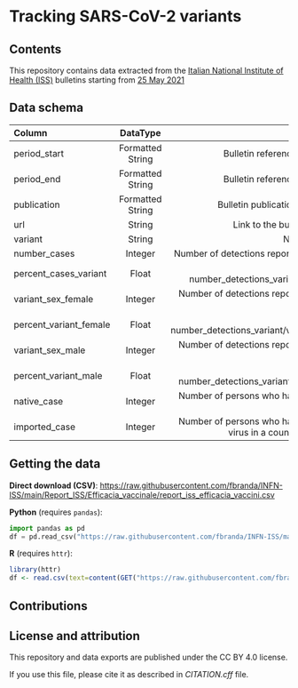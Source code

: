 # Tracking SARS-CoV-2 variants

## Contents

This repository contains data extracted from the [Italian National Institute of Health (ISS)](https://www.iss.it/en/cov19-cosa-fa-iss-varianti) bulletins starting from [25 May 2021](https://www.iss.it/en/web/guest/cov19-cosa-fa-iss-varianti/-/asset_publisher/yJS4xO2fauqM/content/online-il-primo-bollettino-sulla-distribuzione-delle-varianti-in-italia?_com_liferay_asset_publisher_web_portlet_AssetPublisherPortlet_INSTANCE_yJS4xO2fauqM_assetEntryId=5746202&_com_liferay_asset_publisher_web_portlet_AssetPublisherPortlet_INSTANCE_yJS4xO2fauqM_redirect=https%3A%2F%2Fwww.iss.it%2Fen%2Fweb%2Fguest%2Fcov19-cosa-fa-iss-varianti%3Fp_p_id%3Dcom_liferay_asset_publisher_web_portlet_AssetPublisherPortlet_INSTANCE_yJS4xO2fauqM%26p_p_lifecycle%3D0%26p_p_state%3Dnormal%26p_p_mode%3Dview%26_com_liferay_asset_publisher_web_portlet_AssetPublisherPortlet_INSTANCE_yJS4xO2fauqM_assetEntryId%3D5746202%26_com_liferay_asset_publisher_web_portlet_AssetPublisherPortlet_INSTANCE_yJS4xO2fauqM_cur%3D2%26_com_liferay_asset_publisher_web_portlet_AssetPublisherPortlet_INSTANCE_yJS4xO2fauqM_delta%3D20%26p_r_p_resetCur%3Dfalse)


## Data schema

| Column      | DataType | Description     |
| :---        |    :----:   |          ---: |
| period_start      | Formatted String       | Bulletin reference date `DD/MM/YYYY`   |
| period_end     | Formatted String       | Bulletin reference date `DD/MM/YYYY`   |
| publication   | Formatted String        | Bulletin publication date `DD/MM/YYYY`    |
| url | String | Link to the bulletin in pdf format |
| variant | String | Name of the variant |
| number_cases | Integer | Number of detections reported of the variants |
| percent_cases_variant | Float | 100 x number_detections_variant/number_cases |
| variant_sex_female | Integer | Number of detections reported of the variant by female sex |
| percent_variant_female | Float | 100 x number_detections_variant/variant_sex_female |
| variant_sex_male| Integer | Number of detections reported of the variant by male sex |
| percent_variant_male | Float | 100 x number_detections_variant/variant_sex_male |
| native_case | Integer | Number of persons who have contracted the virus in Italy | 
| imported_case | Integer | Number of persons who have contracted the virus in a country other than Italy |


## Getting the data

**Direct download (CSV)**: https://raw.githubusercontent.com/fbranda/INFN-ISS/main/Report_ISS/Efficacia_vaccinale/report_iss_efficacia_vaccini.csv  

**Python** (requires `pandas`):
```python
import pandas as pd
df = pd.read_csv("https://raw.githubusercontent.com/fbranda/INFN-ISS/main/Report_ISS/Varianti/Bollettino/data_variants.csv")
```

**R** (requires `httr`):
```r
library(httr)
df <- read.csv(text=content(GET("https://raw.githubusercontent.com/fbranda/INFN-ISS/main/Report_ISS/Varianti/Bollettino/data_variants.csv")))
```

## Contributions


## License and attribution

This repository and data exports are published under the CC BY 4.0 license.

If you use this file, please cite it as described in *CITATION.cff* file.
